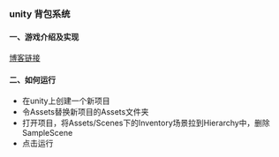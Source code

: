 ### unity 背包系统
#### 一、游戏介绍及实现
[博客链接](https://blog.csdn.net/weixin_43867940/article/details/111033055)

#### 二、如何运行
- 在unity上创建一个新项目
- 令Assets替换新项目的Assets文件夹
- 打开项目，将Assets/Scenes下的Inventory场景拉到Hierarchy中，删除SampleScene
- 点击运行